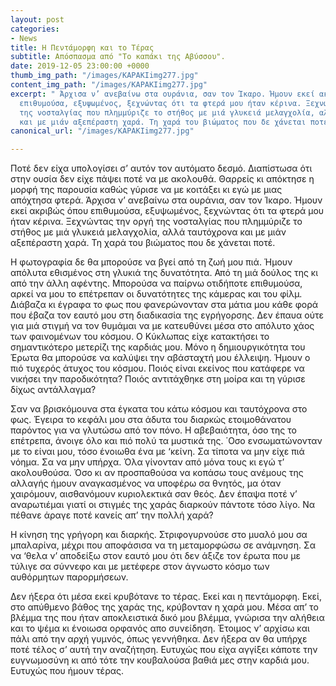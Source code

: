 ```yaml
---
layout: post
categories:
- News
title: Η Πεντάμορφη και το Τέρας
subtitle: Απόσπασμα από "Το καπάκι της Αβύσσου".
date: 2019-12-05 23:00:00 +0000
thumb_img_path: "/images/KAPAKIimg277.jpg"
content_img_path: "/images/KAPAKIimg277.jpg"
excerpt: " Άρχισα ν’ ανεβαίνω στα ουράνια, σαν τον Ίκαρο. Ήμουν εκεί ακριβώς όπου
  επιθυμούσα, εξυψωμένος, ξεχνώντας ότι τα φτερά μου ήταν κέρινα. Ξεχνώντας την οργή
  της νοσταλγίας που πλημμύριζε το στήθος με μιά γλυκειά μελαγχολία, αλλά ταυτόχρονα
  και με μιάν αξεπέραστη χαρά. Τη χαρά του βιώματος που δε χάνεται ποτέ."
canonical_url: "/images/KAPAKIimg277.jpg"

---
```

Ποτέ δεν είχα υπολογίσει σ’ αυτόν τον αυτόματο δεσμό. Διαπίστωσα ότι στην ουσία δεν είχε πάψει ποτέ να με ακολουθά. Θαρρείς κι απόκτησε η μορφή της παρουσία καθώς γύρισε να με κοιτάξει κι εγώ με μιας απόχτησα φτερά. Άρχισα ν’ ανεβαίνω στα ουράνια, σαν τον Ίκαρο. Ήμουν εκεί ακριβώς όπου επιθυμούσα, εξυψωμένος, ξεχνώντας ότι τα φτερά μου ήταν κέρινα. Ξεχνώντας την οργή της νοσταλγίας που πλημμύριζε το στήθος με μιά γλυκειά μελαγχολία, αλλά ταυτόχρονα και με μιάν αξεπέραστη χαρά. Τη χαρά του βιώματος που δε χάνεται ποτέ.

Η φωτογραφία δε θα μπορούσε να βγεί από τη ζωή μου πιά. Ήμουν απόλυτα εθισμένος στη γλυκιά της δυνατότητα. Από τη μιά δούλος της κι από την άλλη αφέντης. Μπορούσα να παίρνω οτιδήποτε επιθυμούσα, αρκεί να μου το επέτρεπαν οι δυνατότητες της κάμερας και του φίλμ. Διάβαζα κι έγραφα το φως που φανερώνονταν στα μάτια μου κάθε φορά που έβαζα τον εαυτό μου στη διαδικασία της εγρήγορσης. Δεν έπαυα ούτε για μιά στιγμή να τον θυμάμαι να με κατευθύνει μέσα στο απόλυτο χάος των φαινομένων του κόσμου. Ο Κύκλωπας είχε κατακτήσει το σημαντικότερο μετερίζι της καρδιάς μου. Μόνο η δημιουργικότητα του Έρωτα θα μπορούσε να καλύψει την αβάσταχτή μου έλλειψη. Ήμουν ο πιό τυχερός άτυχος του κόσμου. Ποιός είναι εκείνος που κατάφερε να νικήσει την παροδικότητα? Ποιός αντιτάχθηκε στη μοίρα και τη γύρισε δίχως αντάλλαγμα?

Σαν να βρισκόμουνα στα έγκατα του κάτω κόσμου και ταυτόχρονα στο φως. Έγειρα το κεφάλι μου στα άδυτα του διαρκώς ετοιμοθάνατου παρόντος για να γλυτώσω από τον πόνο. Η αβεβαιότητα, όσο της το επέτρεπα, άνοιγε όλο και πιό πολύ τα μυστικά της. ΄Οσο ενσωματώνονταν με το είναι μου, τόσο ένοιωθα ένα με ‘κείνη. Σα τίποτα να μην είχε πιά νόημα. Σα να μην υπήρχα. Όλα γίνονταν από μόνα τους κι εγώ τ’ ακολουθούσα. Όσο κι αν προσπαθούσα να κοπάσω τους ανέμους της αλλαγής ήμουν αναγκασμένος να υποφέρω σα θνητός, μα όταν χαιρόμουν, αισθανόμουν κυριολεκτικά σαν θεός. Δεν έπαψα ποτέ ν’ αναρωτιέμαι γιατί οι στιγμές της χαράς διαρκούν πάντοτε τόσο λίγο. Να πέθανε άραγε ποτέ κανείς απ’ την πολλή χαρά?

Η κίνηση της γρήγορη και διαρκής. Στριφογυρνούσε στο μυαλό μου σα μπαλαρίνα, μέχρι που αποφάσισα να τη μεταμορφώσω σε ανάμνηση. Σα να ‘θελα ν’ αποδείξω στον εαυτό μου ότι δεν άξιζε τον έρωτα που με τύλιγε σα σύννεφο και με μετέφερε στον άγνωστο κόσμο των αυθόρμητων παρορμήσεων.

Δεν ήξερα ότι μέσα εκεί κρυβότανε το τέρας. Εκεί και η πεντάμορφη. Εκεί, στο απύθμενο βάθος της χαράς της, κρύβονταν η χαρά μου. Μέσα απ’ το βλέμμα της που ήταν αποκλειστικά δικό μου βλέμμα, γνώρισα την αλήθεια και το ψέμα κι ένοιωσα ορφανός απο συνείδηση. Έτοιμος ν’ αρχίσω και πάλι από την αρχή γυμνός, όπως γεννήθηκα. Δεν ήξερα αν θα υπήρχε ποτέ τέλος σ’ αυτή την αναζήτηση. Ευτυχώς που είχα αγγίξει κάποτε την ευγνωμοσύνη κι από τότε την κουβαλούσα βαθιά μες στην καρδιά μου. Ευτυχώς που ήμουν τέρας.